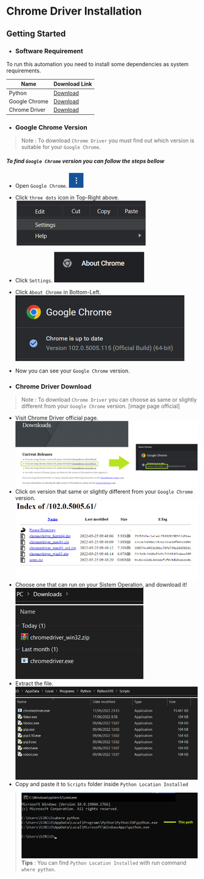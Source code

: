 # Chrome Driver Installation

## Getting Started
- ### Software Requirement

To run this automation you need to install some dependencies as system requirements.


| Name | Download Link |
| ------ | ------ |
|Python                     | [Download](https://www.python.org/downloads/)             |
|Google Chrome              | [Download](https://www.google.com/chrome/)                |
|Chrome Driver              | [Download](https://chromedriver.chromium.org/downloads)   |

- ### Google Chrome Version
> Note : To download `Chrome Driver` you must find out which version is suitable for your `Google Chrome`.
##### To find `Google Chrome` version you can follow the steps bellow
- Open `Google Chrome`.
![N|Solid](https://raw.githubusercontent.com/yudha1121/Readme/main/SS%20Chrome%20Driver/dots.png)<br>
- Click `three dots` icon in Top-Right above.
![N|Solid](https://raw.githubusercontent.com/yudha1121/Readme/main/SS%20Chrome%20Driver/settings.png)<br>
- Click `Settings`.
![N|Solid](https://raw.githubusercontent.com/yudha1121/Readme/main/SS%20Chrome%20Driver/list-abt.png)<br>
- Click `About Chrome` in Bottom-Left.
![N|Solid](https://raw.githubusercontent.com/yudha1121/Readme/main/SS%20Chrome%20Driver/abt.png)<br>
- Now you can see your `Google Chrome` version.

- ### Chrome Driver Download
> Note : To download `Chrome Driver` you can choose as same or slightly different from your `Google Chrome` version.
[image page official]
- Visit Chrome Driver official page.
![N|Solid](https://raw.githubusercontent.com/yudha1121/Readme/main/SS%20Chrome%20Driver/compare.png)<br>
- Click on version that same or slightly different from your `Google Chrome` version.
![N|Solid](https://raw.githubusercontent.com/yudha1121/Readme/main/SS%20Chrome%20Driver/choose.png)<br>
- Choose one that can run on your Sistem Operation, and download it!
![N|Solid](https://raw.githubusercontent.com/yudha1121/Readme/main/SS%20Chrome%20Driver/extract.png)<br>
- Extract the file.
![N|Solid](https://raw.githubusercontent.com/yudha1121/Readme/main/SS%20Chrome%20Driver/loc.png)<br>
- Copy and paste it to `Scripts` folder inside `Python Location Installed`
> ![N|Solid](https://raw.githubusercontent.com/yudha1121/Readme/main/SS%20Chrome%20Driver/path.png)<br>
> **Tips** : You can find `Python Location Installed` with run command `where python`.


